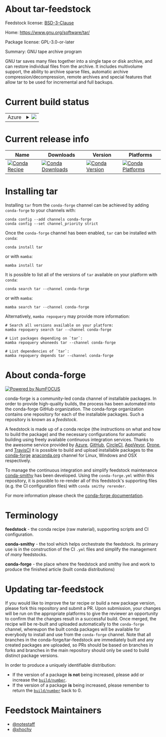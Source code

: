 About tar-feedstock
===================

Feedstock license: [BSD-3-Clause](https://github.com/conda-forge/tar-feedstock/blob/main/LICENSE.txt)

Home: https://www.gnu.org/software/tar/

Package license: GPL-3.0-or-later

Summary: GNU tape archive program

GNU tar saves many files together into a single tape or disk
archive, and can restore individual files from the archive.  It includes
multivolume support, the ability to archive sparse files, automatic archive
compression/decompression, remote archives and special features that allow
tar to be used for incremental and full backups.


Current build status
====================


<table>
    
  <tr>
    <td>Azure</td>
    <td>
      <details>
        <summary>
          <a href="https://dev.azure.com/conda-forge/feedstock-builds/_build/latest?definitionId=4378&branchName=main">
            <img src="https://dev.azure.com/conda-forge/feedstock-builds/_apis/build/status/tar-feedstock?branchName=main">
          </a>
        </summary>
        <table>
          <thead><tr><th>Variant</th><th>Status</th></tr></thead>
          <tbody><tr>
              <td>linux_64</td>
              <td>
                <a href="https://dev.azure.com/conda-forge/feedstock-builds/_build/latest?definitionId=4378&branchName=main">
                  <img src="https://dev.azure.com/conda-forge/feedstock-builds/_apis/build/status/tar-feedstock?branchName=main&jobName=linux&configuration=linux%20linux_64_" alt="variant">
                </a>
              </td>
            </tr><tr>
              <td>linux_aarch64</td>
              <td>
                <a href="https://dev.azure.com/conda-forge/feedstock-builds/_build/latest?definitionId=4378&branchName=main">
                  <img src="https://dev.azure.com/conda-forge/feedstock-builds/_apis/build/status/tar-feedstock?branchName=main&jobName=linux&configuration=linux%20linux_aarch64_" alt="variant">
                </a>
              </td>
            </tr><tr>
              <td>linux_ppc64le</td>
              <td>
                <a href="https://dev.azure.com/conda-forge/feedstock-builds/_build/latest?definitionId=4378&branchName=main">
                  <img src="https://dev.azure.com/conda-forge/feedstock-builds/_apis/build/status/tar-feedstock?branchName=main&jobName=linux&configuration=linux%20linux_ppc64le_" alt="variant">
                </a>
              </td>
            </tr><tr>
              <td>osx_64</td>
              <td>
                <a href="https://dev.azure.com/conda-forge/feedstock-builds/_build/latest?definitionId=4378&branchName=main">
                  <img src="https://dev.azure.com/conda-forge/feedstock-builds/_apis/build/status/tar-feedstock?branchName=main&jobName=osx&configuration=osx%20osx_64_" alt="variant">
                </a>
              </td>
            </tr><tr>
              <td>osx_arm64</td>
              <td>
                <a href="https://dev.azure.com/conda-forge/feedstock-builds/_build/latest?definitionId=4378&branchName=main">
                  <img src="https://dev.azure.com/conda-forge/feedstock-builds/_apis/build/status/tar-feedstock?branchName=main&jobName=osx&configuration=osx%20osx_arm64_" alt="variant">
                </a>
              </td>
            </tr><tr>
              <td>win_64</td>
              <td>
                <a href="https://dev.azure.com/conda-forge/feedstock-builds/_build/latest?definitionId=4378&branchName=main">
                  <img src="https://dev.azure.com/conda-forge/feedstock-builds/_apis/build/status/tar-feedstock?branchName=main&jobName=win&configuration=win%20win_64_" alt="variant">
                </a>
              </td>
            </tr>
          </tbody>
        </table>
      </details>
    </td>
  </tr>
</table>

Current release info
====================

| Name | Downloads | Version | Platforms |
| --- | --- | --- | --- |
| [![Conda Recipe](https://img.shields.io/badge/recipe-tar-green.svg)](https://anaconda.org/conda-forge/tar) | [![Conda Downloads](https://img.shields.io/conda/dn/conda-forge/tar.svg)](https://anaconda.org/conda-forge/tar) | [![Conda Version](https://img.shields.io/conda/vn/conda-forge/tar.svg)](https://anaconda.org/conda-forge/tar) | [![Conda Platforms](https://img.shields.io/conda/pn/conda-forge/tar.svg)](https://anaconda.org/conda-forge/tar) |

Installing tar
==============

Installing `tar` from the `conda-forge` channel can be achieved by adding `conda-forge` to your channels with:

```
conda config --add channels conda-forge
conda config --set channel_priority strict
```

Once the `conda-forge` channel has been enabled, `tar` can be installed with `conda`:

```
conda install tar
```

or with `mamba`:

```
mamba install tar
```

It is possible to list all of the versions of `tar` available on your platform with `conda`:

```
conda search tar --channel conda-forge
```

or with `mamba`:

```
mamba search tar --channel conda-forge
```

Alternatively, `mamba repoquery` may provide more information:

```
# Search all versions available on your platform:
mamba repoquery search tar --channel conda-forge

# List packages depending on `tar`:
mamba repoquery whoneeds tar --channel conda-forge

# List dependencies of `tar`:
mamba repoquery depends tar --channel conda-forge
```


About conda-forge
=================

[![Powered by
NumFOCUS](https://img.shields.io/badge/powered%20by-NumFOCUS-orange.svg?style=flat&colorA=E1523D&colorB=007D8A)](https://numfocus.org)

conda-forge is a community-led conda channel of installable packages.
In order to provide high-quality builds, the process has been automated into the
conda-forge GitHub organization. The conda-forge organization contains one repository
for each of the installable packages. Such a repository is known as a *feedstock*.

A feedstock is made up of a conda recipe (the instructions on what and how to build
the package) and the necessary configurations for automatic building using freely
available continuous integration services. Thanks to the awesome service provided by
[Azure](https://azure.microsoft.com/en-us/services/devops/), [GitHub](https://github.com/),
[CircleCI](https://circleci.com/), [AppVeyor](https://www.appveyor.com/),
[Drone](https://cloud.drone.io/welcome), and [TravisCI](https://travis-ci.com/)
it is possible to build and upload installable packages to the
[conda-forge](https://anaconda.org/conda-forge) [anaconda.org](https://anaconda.org/)
channel for Linux, Windows and OSX respectively.

To manage the continuous integration and simplify feedstock maintenance
[conda-smithy](https://github.com/conda-forge/conda-smithy) has been developed.
Using the ``conda-forge.yml`` within this repository, it is possible to re-render all of
this feedstock's supporting files (e.g. the CI configuration files) with ``conda smithy rerender``.

For more information please check the [conda-forge documentation](https://conda-forge.org/docs/).

Terminology
===========

**feedstock** - the conda recipe (raw material), supporting scripts and CI configuration.

**conda-smithy** - the tool which helps orchestrate the feedstock.
                   Its primary use is in the construction of the CI ``.yml`` files
                   and simplify the management of *many* feedstocks.

**conda-forge** - the place where the feedstock and smithy live and work to
                  produce the finished article (built conda distributions)


Updating tar-feedstock
======================

If you would like to improve the tar recipe or build a new
package version, please fork this repository and submit a PR. Upon submission,
your changes will be run on the appropriate platforms to give the reviewer an
opportunity to confirm that the changes result in a successful build. Once
merged, the recipe will be re-built and uploaded automatically to the
`conda-forge` channel, whereupon the built conda packages will be available for
everybody to install and use from the `conda-forge` channel.
Note that all branches in the conda-forge/tar-feedstock are
immediately built and any created packages are uploaded, so PRs should be based
on branches in forks and branches in the main repository should only be used to
build distinct package versions.

In order to produce a uniquely identifiable distribution:
 * If the version of a package **is not** being increased, please add or increase
   the [``build/number``](https://docs.conda.io/projects/conda-build/en/latest/resources/define-metadata.html#build-number-and-string).
 * If the version of a package **is** being increased, please remember to return
   the [``build/number``](https://docs.conda.io/projects/conda-build/en/latest/resources/define-metadata.html#build-number-and-string)
   back to 0.

Feedstock Maintainers
=====================

* [@notestaff](https://github.com/notestaff/)
* [@xhochy](https://github.com/xhochy/)

